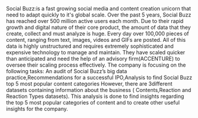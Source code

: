 Social Buzz:is a fast growing social media and content creation unicorn that need to adapt quickly to it's global scale. Over the past 5 years, Social Buzz has reached over 500 million active users each month. Due to their rapid growth and digital nature of their core product, the amount of data that they create, collect and must analyze is huge. Every day over 100,000 pieces of content, ranging from text, images, videos and GIFs are posted. All of this data is highly unstructured and requires extremely sophisticated and expensive technology to manage and maintain. They have scaled quicker than anticipated and need the help of an advisory firm(ACCENTURE) to oversee their scaling process effectively. The company is focusing on the following tasks:
An audit of Social Buzz’s big data practice,Recommendations for a successful IPO,Analysis to find Social Buzz top 5 most popular content categories
However, there are 3different datasets containing information about the business ( Contents,Reaction and Reaction Types datasets).
This analysis is done to find insights regarding the top 5 most popular categories of content and to create other useful insights for the company.
